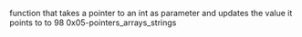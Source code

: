 function that takes a pointer to an int as parameter and updates the value it points to to 98
0x05-pointers_arrays_strings
